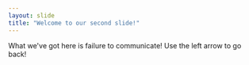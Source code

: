 ```yaml
---
layout: slide
title: "Welcome to our second slide!"
---
```

What we've got here is failure to communicate!
Use the left arrow to go back!
